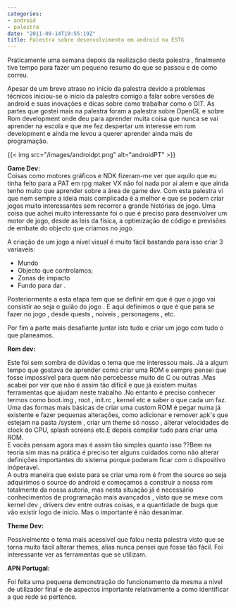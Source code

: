 ```yaml
---
categories:
- android
- palestra
date: "2011-09-14T19:55:19Z"
title: Palestra sobre desenvolvimento em android na ESTG
---
```


Praticamente uma semana depois da realização desta palestra , finalmente tive tempo para fazer um pequeno resumo
do que se passou e de como correu.

Apesar de um breve atraso no inicio da palestra devido a problemas técnicos iniciou-se o inicio da palestra comigo a
falar sobre versões de android e suas inovações e dicas sobre como trabalhar como o GIT.
As partes que gostei mais na palestra foram a palestra sobre OpenGL e sobre Rom development onde deu para aprender
muita coisa que nunca se vai aprender na escola e que me fez despertar um interesse em rom development e ainda
 me levou a querer aprender ainda mais de programação.

{{< img src="/images/androidpt.png" alt="androidPT" >}}

**Game Dev:** \
Coisas como motores gráficos e NDK fizeram-me ver que aquilo que eu tinha feito para a PAT em rpg maker VX não foi nada
por ai alem e que ainda tenho muito que aprender sobre a área de game dev. Com esta palestra vi que nem sempre a ideia
mais complicada é a melhor e que se podem criar jogos muito interessantes sem recorrer a grande histórias de jogo.
Uma coisa que achei muito interessante foi o que é preciso para desenvolver um motor de jogo, desde as leis da física,
a optimização de código e previsões de embate do objecto que criamos no jogo.

A criação de um jogo a nível visual é muito fácil bastando para isso criar 3 variaveis:

* Mundo
* Objecto que controlamos;
* Zonas de impacto
* Fundo para dar .

Posteriormente a esta etapa tem que se definir em que é que o jogo vai consistir ao seja o guião do jogo .
E aqui definimos o que é que para se fazer no jogo , desde quests , noiveis , personagens , etc.

Por fim a parte mais desafiante juntar isto tudo e criar um jogo com tudo o que planeamos.

**Rom dev:**

Este foi sem sombra de dúvidas o tema que me interessou mais. Já a algum tempo que gostava de aprender como criar uma ROM
e sempre pensei que fosse impossível para quem não percebesse muito de C ou outras .Mas acabei por ver que não é assim
tão difícil e que já existem muitas ferramentas que ajudam neste trabalho .No entanto é preciso conhecer termos como
boot.img , root , init.rc , kernel etc e saber o que cada um faz. \
Uma das formas mais básicas de criar uma custom ROM é pegar numa já existente e fazer pequenas alterações,
como adicionar e remover apk's que estejam na pasta /system , criar um theme só nosso , alterar velocidades de clock do CPU,
splash screens etc.E depois compilar tudo para criar uma ROM. \
E vocês pensam agora mas é assim tão simples quanto isso ??Bem na teoria sim mas na prática é preciso ter alguns
cuidados como não alterar definições importantes do sistema porque poderam ficar com o dispositivo inóperavel. \
A outra maneira que existe para se criar uma rom é from the source ao seja adquirimos o source do android e começamos
a construir a nossa rom totalmente da nossa autoria, mas nesta situação já é necessário conhecimentos de programação
mais avançados , visto que se mexe com kernel dev , drivers dev entre outras coisas, e a quantidade de bugs
que vão existir logo de inicio. Mas o importante é não desanimar.

**Theme Dev:**

Possivelmente o tema mais acessivel que falou nesta palestra visto que se torna muito fácil alterar themes,
alias nunca pensei que fosse tão fácil. Foi interessante ver as ferramentas que se utilizam.

**APN Portugal:**

Foi feita uma pequena demonstração do funcionamento da mesma a nível de utilizador final e de aspectos importante
relativamente a como identificar a que rede se pertence.
